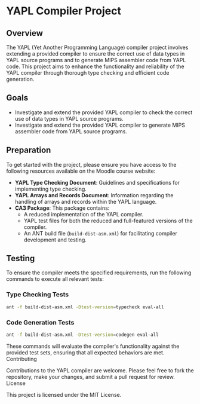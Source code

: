 # YAPL Compiler Project

## Overview

The YAPL (Yet Another Programming Language) compiler project involves extending a provided compiler to ensure the correct use of data types in YAPL source programs and to generate MIPS assembler code from YAPL code. This project aims to enhance the functionality and reliability of the YAPL compiler through thorough type checking and efficient code generation.

## Goals

- Investigate and extend the provided YAPL compiler to check the correct use of data types in YAPL source programs.
- Investigate and extend the provided YAPL compiler to generate MIPS assembler code from YAPL source programs.

## Preparation

To get started with the project, please ensure you have access to the following resources available on the Moodle course website:

- **YAPL Type Checking Document**: Guidelines and specifications for implementing type checking.
- **YAPL Arrays and Records Document**: Information regarding the handling of arrays and records within the YAPL language.
- **CA3 Package**: This package contains:
  - A reduced implementation of the YAPL compiler.
  - YAPL test files for both the reduced and full-featured versions of the compiler.
  - An ANT build file (`build-dist-asm.xml`) for facilitating compiler development and testing.

## Testing

To ensure the compiler meets the specified requirements, run the following commands to execute all relevant tests:

### Type Checking Tests

```bash
ant -f build-dist-asm.xml -Dtest-version=typecheck eval-all
```

### Code Generation Tests

```bash
ant -f build-dist-asm.xml -Dtest-version=codegen eval-all
```

These commands will evaluate the compiler's functionality against the provided test sets, ensuring that all expected behaviors are met.
Contributing

Contributions to the YAPL compiler are welcome. Please feel free to fork the repository, make your changes, and submit a pull request for review.
License

This project is licensed under the MIT License.
